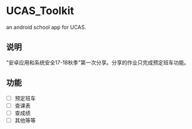 # UCAS_Toolkit
an android school app for UCAS.

## 说明
"安卓应用和系统安全17-18秋季"第一次分享。分享的作业只完成预定班车功能。


## 功能
- [ ] 预定班车
- [ ] 查课表
- [ ] 查成绩
- [ ] 其他等等
